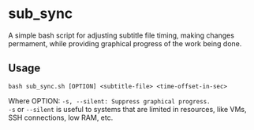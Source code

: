 # sub_sync
A simple bash script for adjusting subtitle file timing, making changes permament, while providing graphical progress of the work being done.
## Usage
```
bash sub_sync.sh [OPTION] <subtitle-file> <time-offset-in-sec>
```
Where OPTION: `-s, --silent: Suppress graphical progress.`  
`-s` or `--silent` is useful to systems that are limited in resources, like VMs, SSH connections, low RAM, etc.
